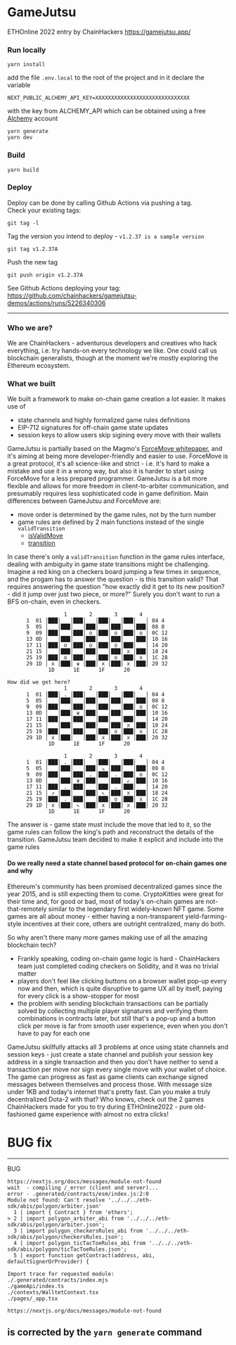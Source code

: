 # GameJutsu
ETHOnline 2022 entry by ChainHackers
https://gamejutsu.app/

### Run locally
```shell
yarn install
```
add the file `.env.local` to the root of the project and in it declare the variable
```shell
NEXT_PUBLIC_ALCHEMY_API_KEY=XXXXXXXXXXXXXXXXXXXXXXXXXXXXXX
```

with the key from ALCHEMY_API which can be obtained 
using a free [Alchemy](https://www.alchemy.com/) account

```shell
yarn generate
yarn dev
```

### Build
```shell
yarn build
```

### Deploy
Deploy can be done by calling Github Actions via pushing a tag.  
Check your existing tags:
```shell
git tag -l
```

Tag the version you intend to deploy - `v1.2.37 is a sample version`
```shell
git tag v1.2.37A
```

Push the new tag
```shell
git push origin v1.2.37A
```
See Github Actions deploying your tag:
https://github.com/chainhackers/gamejutsu-demos/actions/runs/5226340306  

---
### Who we are?
We are ChainHackers - adventurous developers and creatives who hack everything, i.e. try hands-on every technology 
we like. One could call us blockchain generalists, though at the moment we're mostly exploring the Ethereum ecosystem.


### What we built
We built a framework to make on-chain game creation a lot easier. It makes use of 
* state channels and highly formalized game rules definitions
* EIP-712 signatures for off-chain game state updates
* session keys to allow users skip sigining every move with their wallets

GameJutsu is partially based on the Magmo's [ForceMove whitepaper](https://magmo.com/force-move-games.pdf), 
and it's aiming at being more developer-friendly and easier to use. ForceMove is a great protocol, 
it's all science-like and strict - i.e. it's hard to make a mistake and use it in a wrong way, but also it is harder 
to start using ForceMove for a less prepared programmer. GameJutsu is a bit more flexible and allows for more freedom in 
client-to-arbiter communication, and presumably requires less sophisticated code in game definition.
Main differences between GameJutsu and ForceMove are:
* move order is determined by the game rules, not by the turn number
* game rules are defined by 2 main functions instead of the single `validTransition`
  * [isValidMove](https://github.com/ChainHackers/gamejutsu-contracts/blob/main/interfaces/IGameJutsuRules.sol#L26)
  * [transition](https://github.com/ChainHackers/gamejutsu-contracts/blob/main/interfaces/IGameJutsuRules.sol#L28)

In case there's only a `validTransition` function in the game rules interface,
dealing with ambiguity in game state transitions might be challenging.
Imagine a red king on a checkers board jumping a few times in sequence, and the progam
has to answer the question - is this transition valid? That requires answering the question
"how exactly did it get to its new position? - did it jump over just two piece, or more?"
Surely you don't want to run a BFS on-chain, even in checkers.
```
                  1       2       3       4
      1  01 │███│   │███│   │███│   │███│   │ 04 4
      5  05 │   │███│   │███│   │███│   │███│ 08 8
      9  09 │███│   │███│ o │███│ o │███│ o │ 0C 12
      13 0D │   │███│   │███│   │███│   │███│ 10 16
      17 11 │███│ o │███│ o │███│ o │███│   │ 14 20
      21 15 │   │███│   │███│   │███│ x │███│ 18 24
      25 19 │███│ o │███│   │███│ o │███│ x │ 1C 28
      29 1D │ x │███│ ♛ │███│ x │███│ x │███│ 20 32
             1D      1E      1F      20

How did we get here?
                  1       2       3       4
      1  01 │███│ . │███│   │███│   │███│   │ 04 4
      5  05 │   │███│   │███│   │███│   │███│ 08 8
      9  09 │███│   │███│   │███│   │███│ o │ 0C 12
      13 0D │   │███│ ♛ │███│   │███│   │███│ 10 16
      17 11 │███│   │███│   │███│   │███│   │ 14 20
      21 15 │   │███│   │███│   │███│ x │███│ 18 24
      25 19 │███│   │███│   │███│ o │███│ x │ 1C 28
      29 1D │ x │███│   │███│ x │███│ x │███│ 20 32
             1D      1E      1F      20

                  1       2       3       4
      1  01 │███│ . │███│   │███│   │███│   │ 04 4
      5  05 │   │███│   │███│ ↘ │███│   │███│ 08 8
      9  09 │███│   │███│ . │███│ . │███│ o │ 0C 12
      13 0D │   │███│ ♛ │███│   │███│ ↙ │███│ 10 16
      17 11 │███│ . │███│   │███│ . │███│   │ 14 20
      21 15 │ ↗ │███│   │███│ ↖ │███│ x │███│ 18 24
      25 19 │███│ . │███│   │███│ o │███│ x │ 1C 28
      29 1D │ x │███│ ↖ │███│ x │███│ x │███│ 20 32
             1D      1E      1F      20
```

The answer is - game state must include the move that led to it, so the game rules can follow the king's path 
and reconstruct the details of the transition. GameJutsu team decided to make it explicit and include into the game rules 

#### Do we really need a state channel based protocol for on-chain games one and why
Ethereum's community has been promised decentralized games since the year 2015, and is still expecting them to come. 
CryptoKitties were great for their time and, for good or bad, most of today's on-chain games are not-that-remotely 
similar to the legendary first widely-known NFT game. Some games are all about money - 
either having a non-transparent yield-farming-style incentives at their core, others are outright centralized, 
many do both. 

So why aren't there many more games making use of all the amazing blockchain tech?

* Frankly speaking, coding on-chain game logic is hard - ChainHackers team just completed coding checkers on Solidity, and it was no trivial matter 
* players don't feel like clicking buttons on a browser wallet pop-up every now and then, which is quite disruptive to game UX all by itself, paying for every click is a show-stopper for most
* the problem with sending blockchain transactions can be partially solved by collecting multiple player signatures and verifying them combinations in contracts later, but still that's a pop-up and a button click per move is far from smooth user experience, even when you don't have to pay for each one

GameJutsu skillfully attacks all 3 problems at once using state channels and session keys - just create a state channel and publish your session key address in a single transaction and then you don't have neither to send a transaction per move nor sign every single move with your wallet of choice. The game can progress as fast as game clients can exchange signed messages between themselves and process those. With message size under 1KB and today's internet that's pretty fast. Can you make a truly decentralized Dota-2 with that? Who knows, check out the 2 games ChainHackers made for you to try during ETHOnline2022 - pure old-fashioned game experience with almost no extra clicks!

# BUG fix 
---
BUG
```shell
https://nextjs.org/docs/messages/module-not-found
wait  - compiling /_error (client and server)...
error - .generated/contracts/esm/index.js:2:0
Module not found: Can't resolve '../../../eth-sdk/abis/polygon/arbiter.json'
  1 | import { Contract } from 'ethers';
> 2 | import polygon_arbiter_abi from '../../../eth-sdk/abis/polygon/arbiter.json';
  3 | import polygon_checkersRules_abi from '../../../eth-sdk/abis/polygon/checkersRules.json';
  4 | import polygon_ticTacToeRules_abi from '../../../eth-sdk/abis/polygon/ticTacToeRules.json';
  5 | export function getContract(address, abi, defaultSignerOrProvider) {

Import trace for requested module:
./.generated/contracts/index.mjs
./gameApi/index.ts
./contexts/WalltetContext.tsx
./pages/_app.tsx

https://nextjs.org/docs/messages/module-not-found
```
is corrected by the `yarn generate` command
---